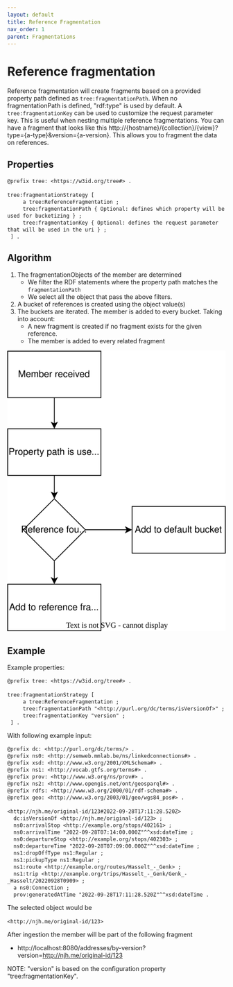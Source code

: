 ```yaml
---
layout: default
title: Reference Fragmentation
nav_order: 1
parent: Fragmentations
---
```


# Reference fragmentation

Reference fragmentation will create fragments based on a provided property path defined as `tree:fragmentationPath`.
When no fragmentationPath is defined, "rdf:type" is used by default.
A `tree:fragmentationKey` can be used to customize the request parameter key. This is useful when nesting multiple reference fragmentations. 
You can have a fragment that looks like this http://{hostname}/{collection}/{view}?type={a-type}&version={a-version}.
This allows you to fragment the data on references.

## Properties

```turtle
@prefix tree: <https://w3id.org/tree#> .

tree:fragmentationStrategy [
     a tree:ReferenceFragmentation ;
     tree:fragmentationPath { Optional: defines which property will be used for bucketizing } ;
     tree:fragmentationKey { Optional: defines the request parameter that will be used in the uri } ;
 ] .
```

## Algorithm

1. The fragmentationObjects of the member are determined
   - We filter the RDF statements where the property path matches the `fragmentationPath`
   - We select all the object that pass the above filters.
2. A bucket of references is created using the object value(s)
3. The buckets are iterated. The member is added to every bucket. Taking into account:
   - A new fragment is created if no fragment exists for the given reference.
   - The member is added to every related fragment

![](../../../ldes-fragmentisers/ldes-fragmentisers-reference/content/reference_algorithm.svg)

## Example

Example properties:

```turtle
@prefix tree: <https://w3id.org/tree#> .

tree:fragmentationStrategy [
     a tree:ReferenceFragmentation ;
     tree:fragmentationPath "<http://purl.org/dc/terms/isVersionOf>" ;
     tree:fragmentationKey "version" ;
 ] .
```

With following example input:

```turtle
@prefix dc: <http://purl.org/dc/terms/> .
@prefix ns0: <http://semweb.mmlab.be/ns/linkedconnections#> .
@prefix xsd: <http://www.w3.org/2001/XMLSchema#> .
@prefix ns1: <http://vocab.gtfs.org/terms#> .
@prefix prov: <http://www.w3.org/ns/prov#> .
@prefix ns2: <http://www.opengis.net/ont/geosparql#> .
@prefix rdfs: <http://www.w3.org/2000/01/rdf-schema#> .
@prefix geo: <http://www.w3.org/2003/01/geo/wgs84_pos#> .

<http://njh.me/original-id/123#2022-09-28T17:11:28.520Z>
  dc:isVersionOf <http://njh.me/original-id/123> ;
  ns0:arrivalStop <http://example.org/stops/402161> ;
  ns0:arrivalTime "2022-09-28T07:14:00.000Z"^^xsd:dateTime ;
  ns0:departureStop <http://example.org/stops/402303> ;
  ns0:departureTime "2022-09-28T07:09:00.000Z"^^xsd:dateTime ;
  ns1:dropOffType ns1:Regular ;
  ns1:pickupType ns1:Regular ;
  ns1:route <http://example.org/routes/Hasselt_-_Genk> ;
  ns1:trip <http://example.org/trips/Hasselt_-_Genk/Genk_-_Hasselt/20220928T0909> ;
  a ns0:Connection ;
  prov:generatedAtTime "2022-09-28T17:11:28.520Z"^^xsd:dateTime .
```

The selected object would be

`<http://njh.me/original-id/123>`

After ingestion the member will be part of the following fragment
- http://localhost:8080/addresses/by-version?version=<http://njh.me/original-id/123>

NOTE: "version" is based on the configuration property "tree:fragmentationKey".